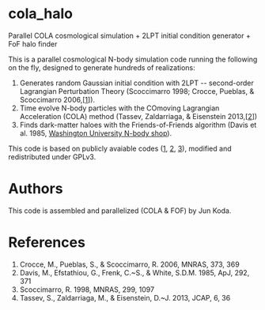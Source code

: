 cola_halo
=========

Parallel COLA cosmological simulation + 2LPT initial condition
generator + FoF halo finder

This is a parallel cosmological N-body simulation code running the
following on the fly, designed to generate hundreds of realizations:

1. Generates random Gaussian initial condition with 2LPT --
second-order Lagrangian Perturbation Theory (Scoccimarro 1998; Crocce,
Pueblas, & Scoccimarro 2006,[[1]]).
2. Time evolve N-body particles with the COmoving Lagrangian
Acceleration (COLA) method (Tassev, Zaldarriaga, & Eisenstein
2013,[[2]])
3. Finds dark-matter haloes with the Friends-of-Friends algorithm
(Davis et al. 1985, [Washington University N-body shop][3]).


This code is based on publicly avaiable codes ([1], [2], [3]),
modified and redistributed under GPLv3.

# Authors
This code is assembled and parallelized (COLA & FOF) by Jun Koda.

# References 
1. Crocce, M., Pueblas, S., & Scoccimarro, R. 2006, MNRAS, 373, 369
2. Davis, M., Efstathiou, G., Frenk, C.~S., & White, S.D.M. 1985, ApJ, 292, 371 
3. Scoccimarro, R. 1998, MNRAS, 299, 1097
4. Tassev, S., Zaldarriaga, M., & Eisenstein, D.~J. 2013, JCAP, 6, 36 

[1]: http://cosmo.nyu.edu/roman/2LPT/
[2]: https://bitbucket.org/tassev/colacode/
[3]: http://www-hpcc.astro.washington.edu/tools/fof.html

